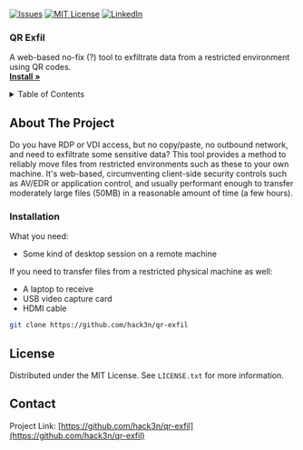 <a name="readme-top"></a>

[![Issues][issues-shield]][issues-url]
[![MIT License][license-shield]][license-url]
[![LinkedIn][linkedin-shield]][linkedin-url]

<h3>QR Exfil</h3>

<p>
  A web-based no-fix (?) tool to exfiltrate data from a restricted environment using QR codes.
  <br />
  <a href="#installation"><strong>Install »</strong></a>
</p>

<!-- TABLE OF CONTENTS -->
<details>
  <summary>Table of Contents</summary>
  <ol>
    <li>
      <a href="#about-the-project">About The Project</a>
    </li>
    <li>
      <a href="#installation">Installation</a>
    </li>
    <li><a href="#license">License</a></li>
    <li><a href="#contact">Contact</a></li>
  </ol>
</details>

<!-- ABOUT THE PROJECT -->
## About The Project
Do you have RDP or VDI access, but no copy/paste, no outbound network, and need to exfiltrate some sensitive data? 
This tool provides a method to reliably move files from restricted environments such as these to your own machine.
It's web-based, circumventing client-side security controls such as AV/EDR or application control, and usually performant enough to transfer moderately large files (50MB) in a reasonable amount of time (a few hours).

### Installation
What you need:
 - Some kind of desktop session on a remote machine

If you need to transfer files from a restricted physical machine as well:
 - A laptop to receive
 - USB video capture card
 - HDMI cable

```bash
git clone https://github.com/hack3n/qr-exfil
```

## License

Distributed under the MIT License. See `LICENSE.txt` for more information.


## Contact

Project Link: [https://github.com/hack3n/qr-exfil](https://github.com/hack3n/qr-exfil)


<!-- MARKDOWN LINKS & IMAGES -->
<!-- https://www.markdownguide.org/basic-syntax/#reference-style-links -->
[issues-shield]: https://img.shields.io/github/issues/hack3n/qr-exfil.svg?style=for-the-badge
[issues-url]: https://github.com/hack3n/qr-exfil/issues
[license-shield]: https://img.shields.io/github/license/hack3n/qr-exfil.svg?style=for-the-badge
[license-url]: https://github.com/hack3n/qr-exfil/blob/main/LICENSE.txt
[linkedin-shield]: https://img.shields.io/badge/-LinkedIn-black.svg?style=for-the-badge&logo=linkedin&colorB=555
[linkedin-url]: https://linkedin.com/in/liam-o-brien-017aa6178/
